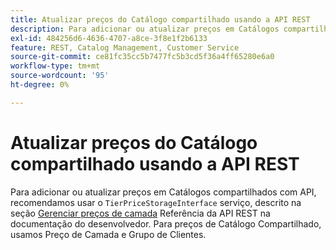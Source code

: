 ```yaml
---
title: Atualizar preços do Catálogo compartilhado usando a API REST
description: Para adicionar ou atualizar preços em Catálogos compartilhados com a API, recomendamos usar o serviço "TierPriceStorageInterface", descrito na [Gerenciar preços de camada](http://devdocs.magento.com/guides/v2.2/rest/modules/catalog-pricing.html#manage-tier-prices) Referência da API REST em nossa documentação do desenvolvedor. Para preços de Catálogo Compartilhado, usamos Preço de Camada e Grupo de Clientes.
exl-id: 484256d6-4636-4707-a8ce-3f8e1f2b6133
feature: REST, Catalog Management, Customer Service
source-git-commit: ce81fc35cc5b7477fc5b3cd5f36a4ff65280e6a0
workflow-type: tm+mt
source-wordcount: '95'
ht-degree: 0%

---
```


# Atualizar preços do Catálogo compartilhado usando a API REST

Para adicionar ou atualizar preços em Catálogos compartilhados com API, recomendamos usar o `TierPriceStorageInterface` serviço, descrito na seção [Gerenciar preços de camada](http://devdocs.magento.com/guides/v2.2/rest/modules/catalog-pricing.html#manage-tier-prices) Referência da API REST na documentação do desenvolvedor. Para preços de Catálogo Compartilhado, usamos Preço de Camada e Grupo de Clientes.
